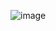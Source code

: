 ![image](https://user-images.githubusercontent.com/42896706/170891649-1706b74b-d261-4417-9b35-23f3712b57cd.png)
